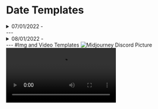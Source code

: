 # Date Templates

<details>
<summary>07/01/2022 - </summary>
<br>
Drop
<br>
</details>
---

<details>
<summary>08/01/2022 - </summary>
<br>
Drop
<br>
</details>
---
#Img and Video Templates

<img alt="Midjourney Discord Picture" src="">
 
<video controls>
      <source id="mp4" src="http" type="video/mp4">
</videos>

<a href="">Link</a>